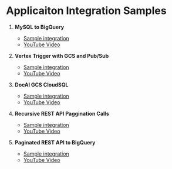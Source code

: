 # Applicaiton Integration Samples

1. **MySQL to BigQuery** 
    - [Sample integration](mysql-to-bigquery/mysql-datadump-demo-v8.json)
    - [YouTube Video](https://youtu.be/nn7Imf36WPw)

2. **Vertex Trigger with GCS and Pub/Sub** 
    - [Sample integration](vertex-prompt-gcs-pubsub/pos-prompt-sample-v12.json)
    - [YouTube Video](https://youtu.be/pGKSSX7odr0)

3. **DocAI GCS CloudSQL** 
    - [Sample integration](docai-gcs-cloudsql-gemini-prompt/pos-prompt-sample-v46.json)
    - [YouTube Video](https://youtu.be/fA_HI11H_Pk)

4. **Recursive REST API Paggination Calls** 
    - [Sample integration](recursive-rest-api-pagination/recursive-restapi-page-limit-demo-v4.json)
    - [YouTube Video](https://youtu.be/SEpcgxCqWQI)

5. **Paginated REST API to BigQuery**
    - [Sample integration](paginated-rest-api-write-to-bigquery/paginated-rest-api-write-to-bigquery-v5.json)
    - [YouTube Video](https://youtu.be/XF6lDOYvP9E)